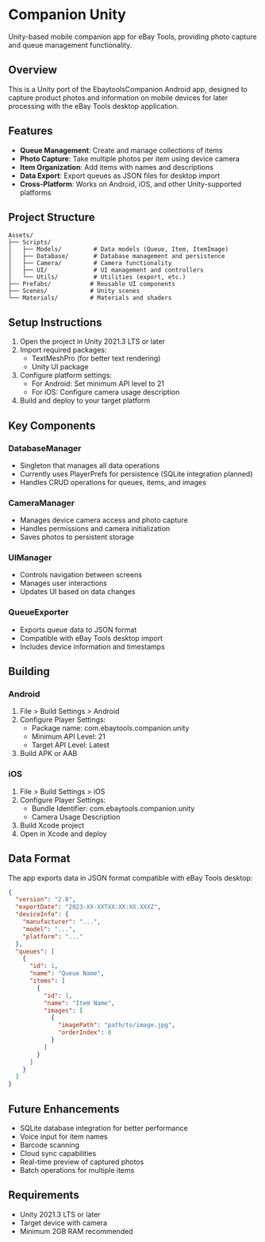 # Companion Unity

Unity-based mobile companion app for eBay Tools, providing photo capture and queue management functionality.

## Overview

This is a Unity port of the EbaytoolsCompanion Android app, designed to capture product photos and information on mobile devices for later processing with the eBay Tools desktop application.

## Features

- **Queue Management**: Create and manage collections of items
- **Photo Capture**: Take multiple photos per item using device camera
- **Item Organization**: Add items with names and descriptions
- **Data Export**: Export queues as JSON files for desktop import
- **Cross-Platform**: Works on Android, iOS, and other Unity-supported platforms

## Project Structure

```
Assets/
├── Scripts/
│   ├── Models/         # Data models (Queue, Item, ItemImage)
│   ├── Database/       # Database management and persistence
│   ├── Camera/         # Camera functionality
│   ├── UI/             # UI management and controllers
│   └── Utils/          # Utilities (export, etc.)
├── Prefabs/           # Reusable UI components
├── Scenes/            # Unity scenes
└── Materials/         # Materials and shaders
```

## Setup Instructions

1. Open the project in Unity 2021.3 LTS or later
2. Import required packages:
   - TextMeshPro (for better text rendering)
   - Unity UI package
3. Configure platform settings:
   - For Android: Set minimum API level to 21
   - For iOS: Configure camera usage description
4. Build and deploy to your target platform

## Key Components

### DatabaseManager
- Singleton that manages all data operations
- Currently uses PlayerPrefs for persistence (SQLite integration planned)
- Handles CRUD operations for queues, items, and images

### CameraManager
- Manages device camera access and photo capture
- Handles permissions and camera initialization
- Saves photos to persistent storage

### UIManager
- Controls navigation between screens
- Manages user interactions
- Updates UI based on data changes

### QueueExporter
- Exports queue data to JSON format
- Compatible with eBay Tools desktop import
- Includes device information and timestamps

## Building

### Android
1. File > Build Settings > Android
2. Configure Player Settings:
   - Package name: com.ebaytools.companion.unity
   - Minimum API Level: 21
   - Target API Level: Latest
3. Build APK or AAB

### iOS
1. File > Build Settings > iOS
2. Configure Player Settings:
   - Bundle Identifier: com.ebaytools.companion.unity
   - Camera Usage Description
3. Build Xcode project
4. Open in Xcode and deploy

## Data Format

The app exports data in JSON format compatible with eBay Tools desktop:

```json
{
  "version": "2.0",
  "exportDate": "2023-XX-XXTXX:XX:XX.XXXZ",
  "deviceInfo": {
    "manufacturer": "...",
    "model": "...",
    "platform": "..."
  },
  "queues": [
    {
      "id": 1,
      "name": "Queue Name",
      "items": [
        {
          "id": 1,
          "name": "Item Name",
          "images": [
            {
              "imagePath": "path/to/image.jpg",
              "orderIndex": 0
            }
          ]
        }
      ]
    }
  ]
}
```

## Future Enhancements

- SQLite database integration for better performance
- Voice input for item names
- Barcode scanning
- Cloud sync capabilities
- Real-time preview of captured photos
- Batch operations for multiple items

## Requirements

- Unity 2021.3 LTS or later
- Target device with camera
- Minimum 2GB RAM recommended